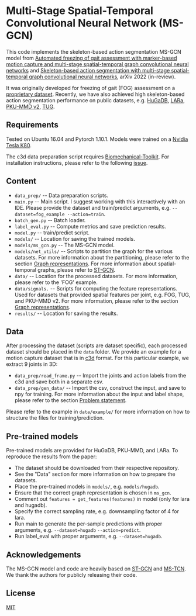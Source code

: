 # Multi-Stage Spatial-Temporal Convolutional Neural Network (MS-GCN)
This code implements the skeleton-based action segmentation MS-GCN model from [Automated freezing of gait assessment with
marker-based motion capture and multi-stage
spatial-temporal graph convolutional neural
networks](https://arxiv.org/abs/2103.15449) and [Skeleton-based action segmentation with multi-stage spatial-temporal graph convolutional neural networks](https://arxiv.org/abs/2202.01727), arXiv 2022 (in-review).

It was originally developed for freezing of gait (FOG) assessment on a [proprietary dataset](https://movementdisorders.onlinelibrary.wiley.com/doi/10.1002/mds.23327). Recently, we have also achieved high skeleton-based action segmentation performance on public datasets, e.g. [HuGaDB](https://arxiv.org/abs/1705.08506), [LARa](https://www.ncbi.nlm.nih.gov/pmc/articles/PMC7436169/), [PKU-MMD v2](https://arxiv.org/abs/1703.07475), [TUG](https://www.nature.com/articles/s41597-020-00627-7).

## Requirements
Tested on Ubuntu 16.04 and Pytorch 1.10.1. Models were trained on a
[Nvidia Tesla K80](https://www.nvidia.com/en-gb/data-center/tesla-k80/).

The c3d data preparation script requires [Biomechanical-Toolkit](https://github.com/Biomechanical-ToolKit/BTKPython). For installation instructions, please refer to the following [issue](https://github.com/Biomechanical-ToolKit/BTKPython/issues/2).

## Content
* `data_prep/` -- Data preparation scripts.
* `main.py` -- Main script. I suggest working with this interactively with an IDE. Please provide the dataset and train/predict arguments, e.g. `--dataset=fog_example --action=train`.
* `batch_gen.py` -- Batch loader.
* `label_eval.py` -- Compute metrics and save prediction results.
* `model.py` -- train/predict script.
* `models/` -- Location for saving the trained models.
* `models/ms_gcn.py` -- The MS-GCN model.
* `models/net_utils/` -- Scripts to partition the graph for the various datasets. For more information about the partitioning, please refer to the section [Graph representations](). For more information about spatial-temporal graphs, please refer to [ST-GCN](https://arxiv.org/pdf/1801.07455.pdf).
* `data/` -- Location for the processed datasets. For more information, please refer to the 'FOG' example.
* `data/signals.` -- Scripts for computing the feature representations. Used for datasets that provided spatial features per joint, e.g. FOG, TUG, and PKU-MMD v2. For more information, please refer to the section [Graph representations]().
* `results/` -- Location for saving the results.

## Data
After processing the dataset (scripts are dataset specific), each processed dataset should be placed in the ``data`` folder. We provide an example for a motion capture dataset that is in [c3d](https://www.c3d.org/) format. For this particular example, we extract 9 joints in 3D:
* `data_prep/read_frame.py` -- Import the joints and action labels from the c3d and save both in a separate csv.
* `data_prep/gen_data/` -- Import the csv, construct the input, and save to npy for training. For more information about the input and label shape, please refer to the section [Problem statement]().

Please refer to the example in `data/example/` for more information on how to structure the files for training/prediction.

## Pre-trained models
Pre-trained models are provided for HuGaDB, PKU-MMD, and LARa. To reproduce the results from the paper:
* The dataset should be downloaded from their respective repository.
* See the "Data" section for more information on how to prepare the datasets.
* Place the pre-trained models in ``models/``, e.g. ``models/hugadb``.
* Ensure that the correct graph representation is chosen in ``ms_gcn``.
* Comment out ``features = get_features(features)`` in model (only for lara and hugadb).
* Specify the correct sampling rate, e.g. downsampling factor of 4 for lara.
* Run main to generate the per-sample predictions with proper arguments, e.g. ``--dataset=hugadb`` ``--action=predict``.
* Run label_eval with proper arguments, e.g. ``--dataset=hugadb``.

## Acknowledgements
The MS-GCN model and code are heavily based on [ST-GCN](https://github.com/yysijie/st-gcn) and [MS-TCN](https://github.com/yabufarha/ms-tcn). We thank the authors for publicly releasing their code.

## License
[MIT](https://choosealicense.com/licenses/mit/)
